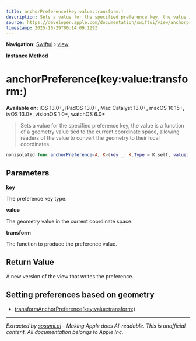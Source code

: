 ```yaml
---
title: anchorPreference(key:value:transform:)
description: Sets a value for the specified preference key, the value is a function of a geometry value tied to the current coordinate space, allowing readers of the value to convert the geometry to their local coordinates.
source: https://developer.apple.com/documentation/swiftui/view/anchorpreference(key:value:transform:)
timestamp: 2025-10-29T00:14:09.129Z
---
```


**Navigation:** [Swiftui](/documentation/swiftui) › [view](/documentation/swiftui/view)

**Instance Method**

# anchorPreference(key:value:transform:)

**Available on:** iOS 13.0+, iPadOS 13.0+, Mac Catalyst 13.0+, macOS 10.15+, tvOS 13.0+, visionOS 1.0+, watchOS 6.0+

> Sets a value for the specified preference key, the value is a function of a geometry value tied to the current coordinate space, allowing readers of the value to convert the geometry to their local coordinates.

```swift
nonisolated func anchorPreference<A, K>(key _: K.Type = K.self, value: Anchor<A>.Source, transform: @escaping (Anchor<A>) -> K.Value) -> some View where K : PreferenceKey
```

## Parameters

**key**

The preference key type.



**value**

The geometry value in the current coordinate space.



**transform**

The function to produce the preference value.



## Return Value

A new version of the view that writes the preference.

## Setting preferences based on geometry

- [transformAnchorPreference(key:value:transform:)](/documentation/swiftui/view/transformanchorpreference(key:value:transform:))

---

*Extracted by [sosumi.ai](https://sosumi.ai) - Making Apple docs AI-readable.*
*This is unofficial content. All documentation belongs to Apple Inc.*
